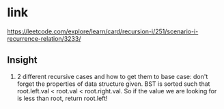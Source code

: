 # link
https://leetcode.com/explore/learn/card/recursion-i/251/scenario-i-recurrence-relation/3233/

## Insight
1. 2 different recursive cases and how to get them to base case: don't forget the properties of data structure given. BST is sorted such that root.left.val < root.val < root.right.val. So if the value we are looking for is less than root, return root.left!